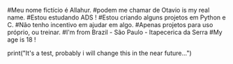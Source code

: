 #Meu nome fictício é Allahur.
#podem me chamar de Otavio is my real name.
#Estou estudando ADS !
#Estou criando alguns projetos em Python e C.
#Não tenho incentivo em ajudar em algo.
#Apenas projetos para uso próprio, ou treinar.
#I'm from Brazil - São Paulo - Itapecerica da Serra
#My age is 18 !

print("It's a test, probably i will change this in the near future...")
